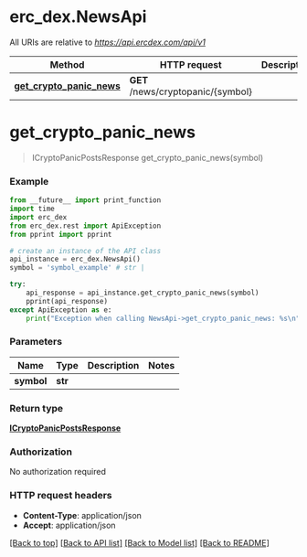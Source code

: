 # erc_dex.NewsApi

All URIs are relative to *https://api.ercdex.com/api/v1*

Method | HTTP request | Description
------------- | ------------- | -------------
[**get_crypto_panic_news**](NewsApi.md#get_crypto_panic_news) | **GET** /news/cryptopanic/{symbol} | 


# **get_crypto_panic_news**
> ICryptoPanicPostsResponse get_crypto_panic_news(symbol)



### Example
```python
from __future__ import print_function
import time
import erc_dex
from erc_dex.rest import ApiException
from pprint import pprint

# create an instance of the API class
api_instance = erc_dex.NewsApi()
symbol = 'symbol_example' # str | 

try:
    api_response = api_instance.get_crypto_panic_news(symbol)
    pprint(api_response)
except ApiException as e:
    print("Exception when calling NewsApi->get_crypto_panic_news: %s\n" % e)
```

### Parameters

Name | Type | Description  | Notes
------------- | ------------- | ------------- | -------------
 **symbol** | **str**|  | 

### Return type

[**ICryptoPanicPostsResponse**](ICryptoPanicPostsResponse.md)

### Authorization

No authorization required

### HTTP request headers

 - **Content-Type**: application/json
 - **Accept**: application/json

[[Back to top]](#) [[Back to API list]](../README.md#documentation-for-api-endpoints) [[Back to Model list]](../README.md#documentation-for-models) [[Back to README]](../README.md)

